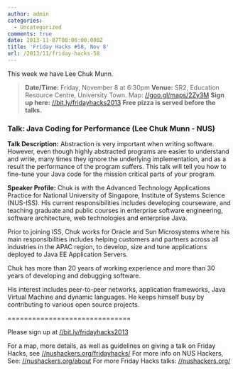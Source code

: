 ```yaml
---
author: admin
categories:
  - Uncategorized
comments: true
date: 2013-11-07T00:00:00.000Z
title: 'Friday Hacks #58, Nov 8'
url: /2013/11/friday-hacks-58
---
```


This week we have Lee Chuk Munn.
<blockquote><strong>Date/Time:</strong> Friday, November 8 at 6:30pm
<strong>Venue:</strong> SR2, Education Resource Centre, University Town. Map: <a href="//goo.gl/maps/2Zy3M">//goo.gl/maps/2Zy3M</a>
<strong>Sign up here:</strong> <a href="//bit.ly/fridayhacks2013">//bit.ly/fridayhacks2013</a>
<strong>Free pizza is served before the talks.</strong></blockquote>
<h3>Talk: Java Coding for Performance (Lee Chuk Munn - NUS)</h3>
<strong>Talk Description:</strong>
Abstraction is very important when writing software. However, even though highly abstracted programs are easier to understand and write, many times they ignore the underlying implementation, and as a result the performance of the program suffers. This talk will tell you how to fine-tune your Java code for the mission critical parts of your program.

<strong>Speaker Profile:</strong>
Chuk is with the Advanced Technology Applications Practice for National University of Singapore, Institute of Systems Science (NUS-ISS). His current responsibilities includes developing courseware, and teaching graduate and public courses in enterprise software engineering, software architecture, web technologies and enterprise Java.

Prior to joining ISS, Chuk works for Oracle and Sun Microsystems where his main responsibilities includes helping customers and partners across all industries in the APAC region, to develop, size and tune applications deployed to Java EE Application Servers.

Chuk has more than 20 years of working experience and more than 30 years of developing and debugging software.

His interest includes peer-to-peer networks, application frameworks, Java Virtual Machine and dynamic languages. He keeps himself busy by contributing to various open source projects.

==============================

Please sign up at <a href="//bit.ly/fridayhacks2013">//bit.ly/fridayhacks2013</a>

For a map, more details, as well as guidelines on giving a talk on Friday Hacks, see <a href="/fridayhacks/">//nushackers.org/fridayhacks/</a>
For more info on NUS Hackers, See: <a href="/about">//nushackers.org/about</a>
For more Friday Hacks talks: <a href="/">//nushackers.org/</a>
